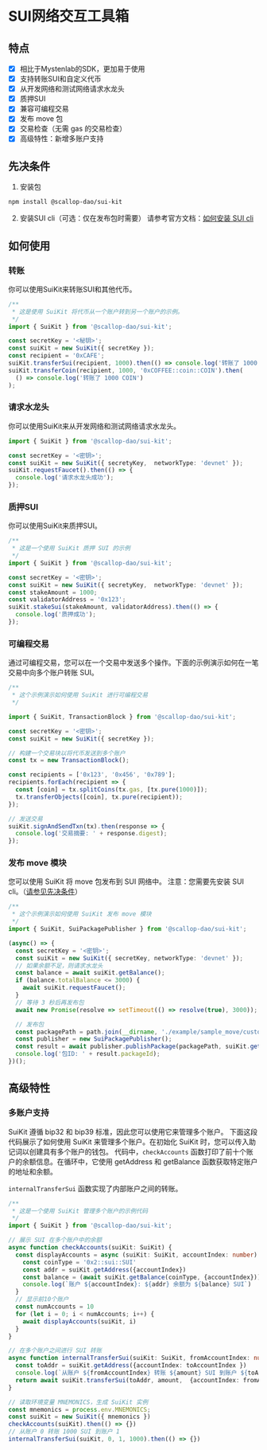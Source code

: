 # SUI网络交互工具箱

## 特点
- [x] 相比于Mystenlab的SDK，更加易于使用
- [x] 支持转账SUI和自定义代币
- [x] 从开发网络和测试网络请求水龙头
- [x] 质押SUI
- [x] 兼容可编程交易
- [x] 发布 move 包
- [x] 交易检查（无需 gas 的交易检查）
- [x] 高级特性：新增多账户支持

## 先决条件

1. 安装包

```bash
npm install @scallop-dao/sui-kit
```

2. 安装SUI cli（可选：仅在发布包时需要）
请参考官方文档：[如何安装 SUI cli](https://docs.sui.io/devnet/build/install)

## 如何使用

### 转账
你可以使用SuiKit来转账SUI和其他代币。

```typescript
/**
 * 这是使用 SuiKit 将代币从一个账户转到另一个账户的示例。
 */
import { SuiKit } from '@scallop-dao/sui-kit';

const secretKey = '<秘钥>';
const suiKit = new SuiKit({ secretKey });
const recipient = '0xCAFE';
suiKit.transferSui(recipient, 1000).then(() => console.log('转账了 1000 SUI'));
suiKit.transferCoin(recipient, 1000, '0xCOFFEE::coin::COIN').then(
  () => console.log('转账了 1000 COIN')
);
```

### 请求水龙头
你可以使用SuiKit来从开发网络和测试网络请求水龙头。

```typescript
import { SuiKit } from '@scallop-dao/sui-kit';

const secretKey = '<密钥>';
const suiKit = new SuiKit({ secretyKey,  networkType: 'devnet' });
suiKit.requestFaucet().then(() => {
  console.log('请求水龙头成功');
});
```

### 质押SUI
你可以使用SuiKit来质押SUI。

```typescript
/**
 * 这是一个使用 SuiKit 质押 SUI 的示例
 */
import { SuiKit } from '@scallop-dao/sui-kit';

const secretKey = '<密钥>';
const suiKit = new SuiKit({ secretyKey,  networkType: 'devnet' });
const stakeAmount = 1000;
const validatorAddress = '0x123';
suiKit.stakeSui(stakeAmount, validatorAddress).then(() => {
  console.log('质押成功');
});

```

### 可编程交易
通过可编程交易，您可以在一个交易中发送多个操作。下面的示例演示如何在一笔交易中向多个账户转账 SUI。

```typescript
/**
 * 这个示例演示如何使用 SuiKit 进行可编程交易
 */

import { SuiKit, TransactionBlock } from '@scallop-dao/sui-kit';

const secretKey = '<密钥>';
const suiKit = new SuiKit({ secretKey });

// 构建一个交易块以将代币发送到多个账户
const tx = new TransactionBlock();

const recipients = ['0x123', '0x456', '0x789'];
recipients.forEach(recipient => {
  const [coin] = tx.splitCoins(tx.gas, [tx.pure(1000)]);
  tx.transferObjects([coin], tx.pure(recipient));
});

// 发送交易
suiKit.signAndSendTxn(tx).then(response => {
  console.log('交易摘要: ' + response.digest);
});
```

### 发布 move 模块
您可以使用 SuiKit 将 move 包发布到 SUI 网络中。
注意：您需要先安装 SUI cli。（[请参见先决条件](#先决条件)）

```typescript
/**
 * 这个示例演示如何使用 SuiKit 发布 move 模块
 */
import { SuiKit, SuiPackagePublisher } from '@scallop-dao/sui-kit';

(async() => {
  const secretKey = '<密钥>';
  const suiKit = new SuiKit({ secretKey, networkType: 'devnet' });
  // 如果余额不足，则请求水龙头
  const balance = await suiKit.getBalance();
  if (balance.totalBalance <= 3000) {
    await suiKit.requestFaucet();
  }
  // 等待 3 秒后再发布包
  await new Promise(resolve => setTimeout(() => resolve(true), 3000));

  // 发布包
  const packagePath = path.join(__dirname, './example/sample_move/custom_coin');
  const publisher = new SuiPackagePublisher();
  const result = await publisher.publishPackage(packagePath, suiKit.getSigner());
  console.log('包ID: ' + result.packageId);
})();
```

## 高级特性

### 多账户支持
SuiKit 遵循 bip32 和 bip39 标准，因此您可以使用它来管理多个账户。
下面这段代码展示了如何使用 SuiKit 来管理多个账户。在初始化 SuiKit 时，您可以传入助记词以创建具有多个账户的钱包。
代码中，`checkAccounts` 函数打印了前十个账户的余额信息。在循环中，它使用 getAddress 和 getBalance 函数获取特定账户的地址和余额。

`internalTransferSui` 函数实现了内部账户之间的转账。

```typescript
/**
 * 这是一个使用 SuiKit 管理多个账户的示例代码
 */
import { SuiKit } from '@scallop-dao/sui-kit';

// 展示 SUI 在多个账户中的余额
async function checkAccounts(suiKit: SuiKit) {
  const displayAccounts = async (suiKit: SuiKit, accountIndex: number) => {
    const coinType = '0x2::sui::SUI'
    const addr = suiKit.getAddress({accountIndex})
    const balance = (await suiKit.getBalance(coinType, {accountIndex})).totalBalance
    console.log(`账户 ${accountIndex}: ${addr} 余额为 ${balance} SUI`)
  }
  // 显示前10个账户
  const numAccounts = 10
  for (let i = 0; i < numAccounts; i++) {
    await displayAccounts(suiKit, i)
  }
}

// 在多个账户之间进行 SUI 转账
async function internalTransferSui(suiKit: SuiKit, fromAccountIndex: number, toAccountIndex: number, amount: number) {
  const toAddr = suiKit.getAddress({accountIndex: toAccountIndex })
  console.log(`从账户 ${fromAccountIndex} 转账 ${amount} SUI 到账户 ${toAccountIndex}`)
  return await suiKit.transferSui(toAddr, amount,  {accountIndex: fromAccountIndex})
}

// 读取环境变量 MNEMONICS，生成 SuiKit 实例
const mnemonics = process.env.MNEMONICS;
const suiKit = new SuiKit({ mnemonics })
checkAccounts(suiKit).then(() => {})
// 从账户 0 转账 1000 SUI 到账户 1
internalTransferSui(suiKit, 0, 1, 1000).then(() => {})

```
